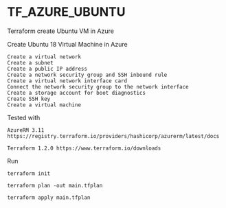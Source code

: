 # TF_AZURE_UBUNTU
Terraform create Ubuntu VM in Azure


Create Ubuntu 18 Virtual Machine in Azure

    Create a virtual network
    Create a subnet
    Create a public IP address
    Create a network security group and SSH inbound rule
    Create a virtual network interface card
    Connect the network security group to the network interface
    Create a storage account for boot diagnostics
    Create SSH key
    Create a virtual machine

Tested with

    AzureRM 3.11 https://registry.terraform.io/providers/hashicorp/azurerm/latest/docs
    
    Terraform 1.2.0 https://www.terraform.io/downloads

Run

    terraform init
    
    terraform plan -out main.tfplan
    
    terraform apply main.tfplan

